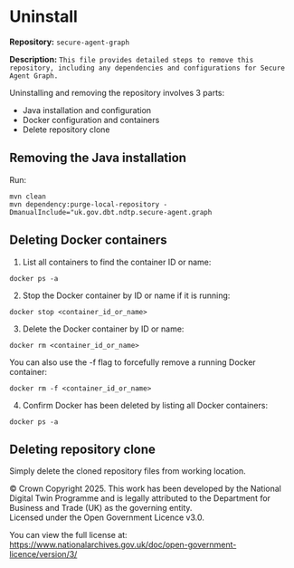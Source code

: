 # Uninstall
**Repository:** `secure-agent-graph`  

**Description:** `This file provides detailed steps to remove this repository, including any dependencies and configurations for Secure Agent Graph.`  

<!-- SPDX-License-Identifier: OGL-UK-3.0 -->

Uninstalling and removing the repository involves 3 parts:
- Java installation and configuration
- Docker configuration and containers
- Delete repository clone

## Removing the Java installation 
Run:
```
mvn clean
mvn dependency:purge-local-repository -DmanualInclude="uk.gov.dbt.ndtp.secure-agent.graph
```

## Deleting Docker containers
1. List all containers to find the container ID or name:
```
docker ps -a
```
2. Stop the Docker container by ID or name if it is running:
```
docker stop <container_id_or_name>
```
   
3. Delete the Docker container by ID or name:
```
docker rm <container_id_or_name>
```
You can also use the -f flag to forcefully remove a running Docker container:
```
docker rm -f <container_id_or_name>
```
4. Confirm Docker has been deleted by listing all Docker containers:
```   
docker ps -a
```

## Deleting repository clone
Simply delete the cloned repository files from working location.

© Crown Copyright 2025. This work has been developed by the National Digital Twin Programme and is legally attributed to the Department for Business and Trade (UK) as the governing entity.  
Licensed under the Open Government Licence v3.0.  

You can view the full license at:  
https://www.nationalarchives.gov.uk/doc/open-government-licence/version/3/
